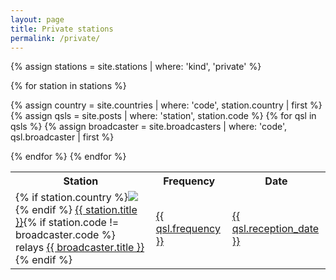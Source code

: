 ```yaml
---
layout: page
title: Private stations
permalink: /private/
---
```


{% assign stations = site.stations | where: 'kind', 'private' %}

<table>
<tr>
    <th>Station</th>
    <th>Frequency</th>
    <th>Date</th>
</tr>

{% for station in stations %}

{% assign country = site.countries | where: 'code', station.country | first %}
{% assign qsls = site.posts | where: 'station', station.code %}
{% for qsl in qsls %}
{% assign broadcaster = site.broadcasters | where: 'code', qsl.broadcaster | first %}
<tr>
    <td>{% if station.country %}<img class="flag" src="{{ country.flag }}"/>{% endif %} <a href="{{ station.url }}">{{ station.title }}</a>{% if station.code != broadcaster.code %} relays <a href="{{ broadcaster.url }}">{{ broadcaster.title }}</a>{% endif %}</td>
    <td><a href="{{ qsl.url }}">{{ qsl.frequency }}</a></td>
    <td><a href="{{ qsl.url }}">{{ qsl.reception_date }}</a></td>
</tr>
{% endfor %}
{% endfor %}

</table>
